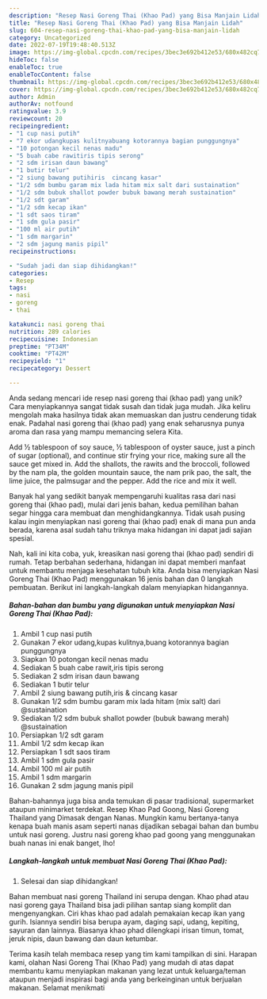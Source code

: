 ```yaml
---
description: "Resep Nasi Goreng Thai (Khao Pad) yang Bisa Manjain Lidah"
title: "Resep Nasi Goreng Thai (Khao Pad) yang Bisa Manjain Lidah"
slug: 604-resep-nasi-goreng-thai-khao-pad-yang-bisa-manjain-lidah
category: Uncategorized
date: 2022-07-19T19:48:40.513Z
image: https://img-global.cpcdn.com/recipes/3bec3e692b412e53/680x482cq70/nasi-goreng-thai-khao-pad-foto-resep-utama.jpg
hideToc: false
enableToc: true
enableTocContent: false
thumbnail: https://img-global.cpcdn.com/recipes/3bec3e692b412e53/680x482cq70/nasi-goreng-thai-khao-pad-foto-resep-utama.jpg
cover: https://img-global.cpcdn.com/recipes/3bec3e692b412e53/680x482cq70/nasi-goreng-thai-khao-pad-foto-resep-utama.jpg
author: Admin
authorAv: notfound
ratingvalue: 3.9
reviewcount: 20
recipeingredient:
- "1 cup nasi putih"
- "7 ekor udangkupas kulitnyabuang kotorannya bagian punggungnya"
- "10 potongan kecil nenas madu"
- "5 buah cabe rawitiris tipis serong"
- "2 sdm irisan daun bawang"
- "1 butir telur"
- "2 siung bawang putihiris  cincang kasar"
- "1/2 sdm bumbu garam mix lada hitam mix salt dari sustaination"
- "1/2 sdm bubuk shallot powder bubuk bawang merah sustaination"
- "1/2 sdt garam"
- "1/2 sdm kecap ikan"
- "1 sdt saos tiram"
- "1 sdm gula pasir"
- "100 ml air putih"
- "1 sdm margarin"
- "2 sdm jagung manis pipil"
recipeinstructions:

- "Sudah jadi dan siap dihidangkan!"
categories:
- Resep
tags:
- nasi
- goreng
- thai

katakunci: nasi goreng thai 
nutrition: 289 calories
recipecuisine: Indonesian
preptime: "PT34M"
cooktime: "PT42M"
recipeyield: "1"
recipecategory: Dessert

---
```





Anda sedang mencari ide resep nasi goreng thai (khao pad) yang unik? Cara menyiapkannya sangat tidak susah dan tidak juga mudah. Jika keliru mengolah maka hasilnya tidak akan memuaskan dan justru cenderung tidak enak. Padahal nasi goreng thai (khao pad) yang enak seharusnya punya aroma dan rasa yang mampu memancing selera Kita.





Add ½ tablespoon of soy sauce, ½ tablespoon of oyster sauce, just a pinch of sugar (optional), and continue stir frying your rice, making sure all the sauce get mixed in. Add the shallots, the rawits and the broccoli, followed by the nam pla, the golden mountain sauce, the nam prik pao, the salt, the lime juice, the palmsugar and the pepper. Add the rice and mix it well.

Banyak hal yang sedikit banyak mempengaruhi kualitas rasa dari nasi goreng thai (khao pad), mulai dari jenis bahan, kedua pemilihan bahan segar hingga cara membuat dan menghidangkannya. Tidak usah pusing kalau ingin menyiapkan nasi goreng thai (khao pad) enak di mana pun anda berada, karena asal sudah tahu triknya maka hidangan ini dapat jadi sajian spesial.






Nah, kali ini kita coba, yuk, kreasikan nasi goreng thai (khao pad) sendiri di rumah. Tetap berbahan sederhana, hidangan ini dapat memberi manfaat untuk membantu menjaga kesehatan tubuh kita. Anda bisa menyiapkan Nasi Goreng Thai (Khao Pad) menggunakan 16 jenis bahan dan 0 langkah pembuatan. Berikut ini langkah-langkah dalam menyiapkan hidangannya.

<!--inarticleads1-->

##### Bahan-bahan dan bumbu yang digunakan untuk menyiapkan Nasi Goreng Thai (Khao Pad):

1. Ambil 1 cup nasi putih
1. Gunakan 7 ekor udang,kupas kulitnya,buang kotorannya bagian punggungnya
1. Siapkan 10 potongan kecil nenas madu
1. Sediakan 5 buah cabe rawit,iris tipis serong
1. Sediakan 2 sdm irisan daun bawang
1. Sediakan 1 butir telur
1. Ambil 2 siung bawang putih,iris &amp; cincang kasar
1. Gunakan 1/2 sdm bumbu garam mix lada hitam (mix salt) dari @sustaination
1. Sediakan 1/2 sdm bubuk shallot powder (bubuk bawang merah) @sustaination
1. Persiapkan 1/2 sdt garam
1. Ambil 1/2 sdm kecap ikan
1. Persiapkan 1 sdt saos tiram
1. Ambil 1 sdm gula pasir
1. Ambil 100 ml air putih
1. Ambil 1 sdm margarin
1. Gunakan 2 sdm jagung manis pipil


Bahan-bahannya juga bisa anda temukan di pasar tradisional, supermarket ataupun minimarket terdekat. Resep Khao Pad Goong, Nasi Goreng Thailand yang Dimasak dengan Nanas. Mungkin kamu bertanya-tanya kenapa buah manis asam seperti nanas dijadikan sebagai bahan dan bumbu untuk nasi goreng. Justru nasi goreng khao pad goong yang menggunakan buah nanas ini enak banget, lho! 

<!--inarticleads2-->

##### Langkah-langkah untuk membuat Nasi Goreng Thai (Khao Pad):


1. Selesai dan siap dihidangkan!

Bahan membuat nasi goreng Thailand ini serupa dengan. Khao phad atau nasi goreng gaya Thailand bisa jadi pilihan santap siang komplit dan mengenyangkan. Ciri khas khao pad adalah pemakaian kecap ikan yang gurih. Isiannya sendiri bisa berupa ayam, daging sapi, udang, kepiting, sayuran dan lainnya. Biasanya khao phad dilengkapi irisan timun, tomat, jeruk nipis, daun bawang dan daun ketumbar. 

Terima kasih telah membaca resep yang tim kami tampilkan di sini. Harapan kami, olahan Nasi Goreng Thai (Khao Pad) yang mudah di atas dapat membantu kamu menyiapkan makanan yang lezat untuk keluarga/teman ataupun menjadi inspirasi bagi anda yang berkeinginan untuk berjualan makanan. Selamat menikmati
